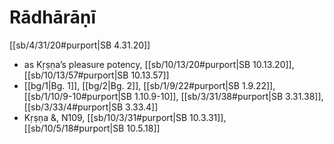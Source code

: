 # Rādhārāṇī

[[sb/4/31/20#purport|SB 4.31.20]]

* as Kṛṣṇa’s pleasure potency, [[sb/10/13/20#purport|SB 10.13.20]], [[sb/10/13/57#purport|SB 10.13.57]]
*  [[bg/1|Bg. 1]], [[bg/2|Bg. 2]], [[sb/1/9/22#purport|SB 1.9.22]], [[sb/1/10/9-10#purport|SB 1.10.9-10]], [[sb/3/31/38#purport|SB 3.31.38]], [[sb/3/33/4#purport|SB 3.33.4]]
* Kṛṣṇa &, N109, [[sb/10/3/31#purport|SB 10.3.31]], [[sb/10/5/18#purport|SB 10.5.18]]
